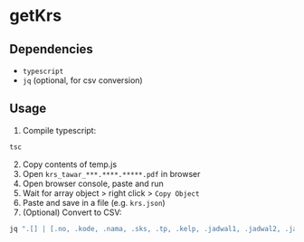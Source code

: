 # getKrs
## Dependencies
- `typescript`
- `jq` (optional, for csv conversion)

## Usage
1. Compile typescript:
```bash
tsc
```
2. Copy contents of temp.js
3. Open `krs_tawar_***.****.*****.pdf` in browser
4. Open browser console, paste and run
5. Wait for array object > right click > `Copy Object`
6. Paste and save in a file (e.g. `krs.json`)
7. (Optional) Convert to CSV:
```bash
jq ".[] | [.no, .kode, .nama, .sks, .tp, .kelp, .jadwal1, .jadwal2, .jadwal3, .jam] | @csv" krs.json > krs.csv
```
